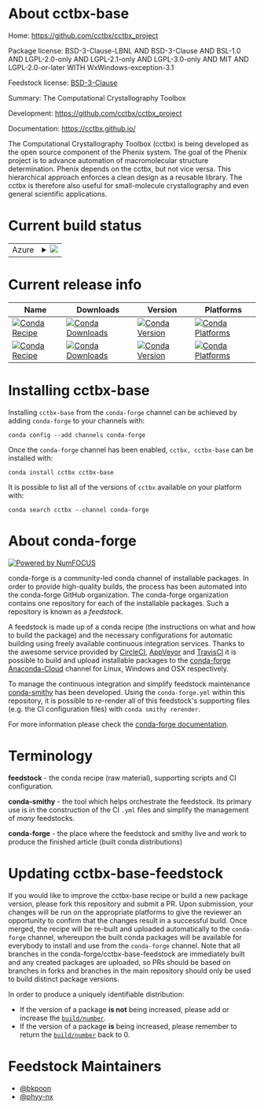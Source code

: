 About cctbx-base
================

Home: https://github.com/cctbx/cctbx_project

Package license: BSD-3-Clause-LBNL AND BSD-3-Clause AND BSL-1.0 AND LGPL-2.0-only AND LGPL-2.1-only AND LGPL-3.0-only AND MIT AND LGPL-2.0-or-later WITH WxWindows-exception-3.1

Feedstock license: [BSD-3-Clause](https://github.com/conda-forge/cctbx-base-feedstock/blob/master/LICENSE.txt)

Summary: The Computational Crystallography Toolbox

Development: https://github.com/cctbx/cctbx_project

Documentation: https://cctbx.github.io/

The Computational Crystallography Toolbox (cctbx) is being developed
as the open source component of the Phenix system. The goal of the
Phenix project is to advance automation of macromolecular structure
determination. Phenix depends on the cctbx, but not vice versa. This
hierarchical approach enforces a clean design as a reusable library.
The cctbx is therefore also useful for small-molecule crystallography
and even general scientific applications.


Current build status
====================


<table>
    
  <tr>
    <td>Azure</td>
    <td>
      <details>
        <summary>
          <a href="https://dev.azure.com/conda-forge/feedstock-builds/_build/latest?definitionId=10784&branchName=master">
            <img src="https://dev.azure.com/conda-forge/feedstock-builds/_apis/build/status/cctbx-base-feedstock?branchName=master">
          </a>
        </summary>
        <table>
          <thead><tr><th>Variant</th><th>Status</th></tr></thead>
          <tbody><tr>
              <td>linux_64_boost1.72.0boost_cpp1.72.0numpy1.16python3.6.____cpython</td>
              <td>
                <a href="https://dev.azure.com/conda-forge/feedstock-builds/_build/latest?definitionId=10784&branchName=master">
                  <img src="https://dev.azure.com/conda-forge/feedstock-builds/_apis/build/status/cctbx-base-feedstock?branchName=master&jobName=linux&configuration=linux_64_boost1.72.0boost_cpp1.72.0numpy1.16python3.6.____cpython" alt="variant">
                </a>
              </td>
            </tr><tr>
              <td>linux_64_boost1.72.0boost_cpp1.72.0numpy1.16python3.7.____cpython</td>
              <td>
                <a href="https://dev.azure.com/conda-forge/feedstock-builds/_build/latest?definitionId=10784&branchName=master">
                  <img src="https://dev.azure.com/conda-forge/feedstock-builds/_apis/build/status/cctbx-base-feedstock?branchName=master&jobName=linux&configuration=linux_64_boost1.72.0boost_cpp1.72.0numpy1.16python3.7.____cpython" alt="variant">
                </a>
              </td>
            </tr><tr>
              <td>linux_64_boost1.72.0boost_cpp1.72.0numpy1.16python3.8.____cpython</td>
              <td>
                <a href="https://dev.azure.com/conda-forge/feedstock-builds/_build/latest?definitionId=10784&branchName=master">
                  <img src="https://dev.azure.com/conda-forge/feedstock-builds/_apis/build/status/cctbx-base-feedstock?branchName=master&jobName=linux&configuration=linux_64_boost1.72.0boost_cpp1.72.0numpy1.16python3.8.____cpython" alt="variant">
                </a>
              </td>
            </tr><tr>
              <td>linux_64_boost1.72.0boost_cpp1.72.0numpy1.19python3.9.____cpython</td>
              <td>
                <a href="https://dev.azure.com/conda-forge/feedstock-builds/_build/latest?definitionId=10784&branchName=master">
                  <img src="https://dev.azure.com/conda-forge/feedstock-builds/_apis/build/status/cctbx-base-feedstock?branchName=master&jobName=linux&configuration=linux_64_boost1.72.0boost_cpp1.72.0numpy1.19python3.9.____cpython" alt="variant">
                </a>
              </td>
            </tr><tr>
              <td>linux_64_boost1.74.0boost_cpp1.74.0numpy1.16python3.6.____cpython</td>
              <td>
                <a href="https://dev.azure.com/conda-forge/feedstock-builds/_build/latest?definitionId=10784&branchName=master">
                  <img src="https://dev.azure.com/conda-forge/feedstock-builds/_apis/build/status/cctbx-base-feedstock?branchName=master&jobName=linux&configuration=linux_64_boost1.74.0boost_cpp1.74.0numpy1.16python3.6.____cpython" alt="variant">
                </a>
              </td>
            </tr><tr>
              <td>linux_64_boost1.74.0boost_cpp1.74.0numpy1.16python3.7.____cpython</td>
              <td>
                <a href="https://dev.azure.com/conda-forge/feedstock-builds/_build/latest?definitionId=10784&branchName=master">
                  <img src="https://dev.azure.com/conda-forge/feedstock-builds/_apis/build/status/cctbx-base-feedstock?branchName=master&jobName=linux&configuration=linux_64_boost1.74.0boost_cpp1.74.0numpy1.16python3.7.____cpython" alt="variant">
                </a>
              </td>
            </tr><tr>
              <td>linux_64_boost1.74.0boost_cpp1.74.0numpy1.16python3.8.____cpython</td>
              <td>
                <a href="https://dev.azure.com/conda-forge/feedstock-builds/_build/latest?definitionId=10784&branchName=master">
                  <img src="https://dev.azure.com/conda-forge/feedstock-builds/_apis/build/status/cctbx-base-feedstock?branchName=master&jobName=linux&configuration=linux_64_boost1.74.0boost_cpp1.74.0numpy1.16python3.8.____cpython" alt="variant">
                </a>
              </td>
            </tr><tr>
              <td>linux_64_boost1.74.0boost_cpp1.74.0numpy1.19python3.9.____cpython</td>
              <td>
                <a href="https://dev.azure.com/conda-forge/feedstock-builds/_build/latest?definitionId=10784&branchName=master">
                  <img src="https://dev.azure.com/conda-forge/feedstock-builds/_apis/build/status/cctbx-base-feedstock?branchName=master&jobName=linux&configuration=linux_64_boost1.74.0boost_cpp1.74.0numpy1.19python3.9.____cpython" alt="variant">
                </a>
              </td>
            </tr><tr>
              <td>osx_64_boost1.72.0boost_cpp1.72.0numpy1.16python3.6.____cpython</td>
              <td>
                <a href="https://dev.azure.com/conda-forge/feedstock-builds/_build/latest?definitionId=10784&branchName=master">
                  <img src="https://dev.azure.com/conda-forge/feedstock-builds/_apis/build/status/cctbx-base-feedstock?branchName=master&jobName=osx&configuration=osx_64_boost1.72.0boost_cpp1.72.0numpy1.16python3.6.____cpython" alt="variant">
                </a>
              </td>
            </tr><tr>
              <td>osx_64_boost1.72.0boost_cpp1.72.0numpy1.16python3.7.____cpython</td>
              <td>
                <a href="https://dev.azure.com/conda-forge/feedstock-builds/_build/latest?definitionId=10784&branchName=master">
                  <img src="https://dev.azure.com/conda-forge/feedstock-builds/_apis/build/status/cctbx-base-feedstock?branchName=master&jobName=osx&configuration=osx_64_boost1.72.0boost_cpp1.72.0numpy1.16python3.7.____cpython" alt="variant">
                </a>
              </td>
            </tr><tr>
              <td>osx_64_boost1.72.0boost_cpp1.72.0numpy1.16python3.8.____cpython</td>
              <td>
                <a href="https://dev.azure.com/conda-forge/feedstock-builds/_build/latest?definitionId=10784&branchName=master">
                  <img src="https://dev.azure.com/conda-forge/feedstock-builds/_apis/build/status/cctbx-base-feedstock?branchName=master&jobName=osx&configuration=osx_64_boost1.72.0boost_cpp1.72.0numpy1.16python3.8.____cpython" alt="variant">
                </a>
              </td>
            </tr><tr>
              <td>osx_64_boost1.72.0boost_cpp1.72.0numpy1.19python3.9.____cpython</td>
              <td>
                <a href="https://dev.azure.com/conda-forge/feedstock-builds/_build/latest?definitionId=10784&branchName=master">
                  <img src="https://dev.azure.com/conda-forge/feedstock-builds/_apis/build/status/cctbx-base-feedstock?branchName=master&jobName=osx&configuration=osx_64_boost1.72.0boost_cpp1.72.0numpy1.19python3.9.____cpython" alt="variant">
                </a>
              </td>
            </tr><tr>
              <td>osx_64_boost1.74.0boost_cpp1.74.0numpy1.16python3.6.____cpython</td>
              <td>
                <a href="https://dev.azure.com/conda-forge/feedstock-builds/_build/latest?definitionId=10784&branchName=master">
                  <img src="https://dev.azure.com/conda-forge/feedstock-builds/_apis/build/status/cctbx-base-feedstock?branchName=master&jobName=osx&configuration=osx_64_boost1.74.0boost_cpp1.74.0numpy1.16python3.6.____cpython" alt="variant">
                </a>
              </td>
            </tr><tr>
              <td>osx_64_boost1.74.0boost_cpp1.74.0numpy1.16python3.7.____cpython</td>
              <td>
                <a href="https://dev.azure.com/conda-forge/feedstock-builds/_build/latest?definitionId=10784&branchName=master">
                  <img src="https://dev.azure.com/conda-forge/feedstock-builds/_apis/build/status/cctbx-base-feedstock?branchName=master&jobName=osx&configuration=osx_64_boost1.74.0boost_cpp1.74.0numpy1.16python3.7.____cpython" alt="variant">
                </a>
              </td>
            </tr><tr>
              <td>osx_64_boost1.74.0boost_cpp1.74.0numpy1.16python3.8.____cpython</td>
              <td>
                <a href="https://dev.azure.com/conda-forge/feedstock-builds/_build/latest?definitionId=10784&branchName=master">
                  <img src="https://dev.azure.com/conda-forge/feedstock-builds/_apis/build/status/cctbx-base-feedstock?branchName=master&jobName=osx&configuration=osx_64_boost1.74.0boost_cpp1.74.0numpy1.16python3.8.____cpython" alt="variant">
                </a>
              </td>
            </tr><tr>
              <td>osx_64_boost1.74.0boost_cpp1.74.0numpy1.19python3.9.____cpython</td>
              <td>
                <a href="https://dev.azure.com/conda-forge/feedstock-builds/_build/latest?definitionId=10784&branchName=master">
                  <img src="https://dev.azure.com/conda-forge/feedstock-builds/_apis/build/status/cctbx-base-feedstock?branchName=master&jobName=osx&configuration=osx_64_boost1.74.0boost_cpp1.74.0numpy1.19python3.9.____cpython" alt="variant">
                </a>
              </td>
            </tr><tr>
              <td>win_64_boost1.72.0boost_cpp1.72.0numpy1.16python3.6.____cpython</td>
              <td>
                <a href="https://dev.azure.com/conda-forge/feedstock-builds/_build/latest?definitionId=10784&branchName=master">
                  <img src="https://dev.azure.com/conda-forge/feedstock-builds/_apis/build/status/cctbx-base-feedstock?branchName=master&jobName=win&configuration=win_64_boost1.72.0boost_cpp1.72.0numpy1.16python3.6.____cpython" alt="variant">
                </a>
              </td>
            </tr><tr>
              <td>win_64_boost1.72.0boost_cpp1.72.0numpy1.16python3.7.____cpython</td>
              <td>
                <a href="https://dev.azure.com/conda-forge/feedstock-builds/_build/latest?definitionId=10784&branchName=master">
                  <img src="https://dev.azure.com/conda-forge/feedstock-builds/_apis/build/status/cctbx-base-feedstock?branchName=master&jobName=win&configuration=win_64_boost1.72.0boost_cpp1.72.0numpy1.16python3.7.____cpython" alt="variant">
                </a>
              </td>
            </tr><tr>
              <td>win_64_boost1.72.0boost_cpp1.72.0numpy1.16python3.8.____cpython</td>
              <td>
                <a href="https://dev.azure.com/conda-forge/feedstock-builds/_build/latest?definitionId=10784&branchName=master">
                  <img src="https://dev.azure.com/conda-forge/feedstock-builds/_apis/build/status/cctbx-base-feedstock?branchName=master&jobName=win&configuration=win_64_boost1.72.0boost_cpp1.72.0numpy1.16python3.8.____cpython" alt="variant">
                </a>
              </td>
            </tr><tr>
              <td>win_64_boost1.72.0boost_cpp1.72.0numpy1.19python3.9.____cpython</td>
              <td>
                <a href="https://dev.azure.com/conda-forge/feedstock-builds/_build/latest?definitionId=10784&branchName=master">
                  <img src="https://dev.azure.com/conda-forge/feedstock-builds/_apis/build/status/cctbx-base-feedstock?branchName=master&jobName=win&configuration=win_64_boost1.72.0boost_cpp1.72.0numpy1.19python3.9.____cpython" alt="variant">
                </a>
              </td>
            </tr><tr>
              <td>win_64_boost1.74.0boost_cpp1.74.0numpy1.16python3.6.____cpython</td>
              <td>
                <a href="https://dev.azure.com/conda-forge/feedstock-builds/_build/latest?definitionId=10784&branchName=master">
                  <img src="https://dev.azure.com/conda-forge/feedstock-builds/_apis/build/status/cctbx-base-feedstock?branchName=master&jobName=win&configuration=win_64_boost1.74.0boost_cpp1.74.0numpy1.16python3.6.____cpython" alt="variant">
                </a>
              </td>
            </tr><tr>
              <td>win_64_boost1.74.0boost_cpp1.74.0numpy1.16python3.7.____cpython</td>
              <td>
                <a href="https://dev.azure.com/conda-forge/feedstock-builds/_build/latest?definitionId=10784&branchName=master">
                  <img src="https://dev.azure.com/conda-forge/feedstock-builds/_apis/build/status/cctbx-base-feedstock?branchName=master&jobName=win&configuration=win_64_boost1.74.0boost_cpp1.74.0numpy1.16python3.7.____cpython" alt="variant">
                </a>
              </td>
            </tr><tr>
              <td>win_64_boost1.74.0boost_cpp1.74.0numpy1.16python3.8.____cpython</td>
              <td>
                <a href="https://dev.azure.com/conda-forge/feedstock-builds/_build/latest?definitionId=10784&branchName=master">
                  <img src="https://dev.azure.com/conda-forge/feedstock-builds/_apis/build/status/cctbx-base-feedstock?branchName=master&jobName=win&configuration=win_64_boost1.74.0boost_cpp1.74.0numpy1.16python3.8.____cpython" alt="variant">
                </a>
              </td>
            </tr><tr>
              <td>win_64_boost1.74.0boost_cpp1.74.0numpy1.19python3.9.____cpython</td>
              <td>
                <a href="https://dev.azure.com/conda-forge/feedstock-builds/_build/latest?definitionId=10784&branchName=master">
                  <img src="https://dev.azure.com/conda-forge/feedstock-builds/_apis/build/status/cctbx-base-feedstock?branchName=master&jobName=win&configuration=win_64_boost1.74.0boost_cpp1.74.0numpy1.19python3.9.____cpython" alt="variant">
                </a>
              </td>
            </tr>
          </tbody>
        </table>
      </details>
    </td>
  </tr>
</table>

Current release info
====================

| Name | Downloads | Version | Platforms |
| --- | --- | --- | --- |
| [![Conda Recipe](https://img.shields.io/badge/recipe-cctbx-green.svg)](https://anaconda.org/conda-forge/cctbx) | [![Conda Downloads](https://img.shields.io/conda/dn/conda-forge/cctbx.svg)](https://anaconda.org/conda-forge/cctbx) | [![Conda Version](https://img.shields.io/conda/vn/conda-forge/cctbx.svg)](https://anaconda.org/conda-forge/cctbx) | [![Conda Platforms](https://img.shields.io/conda/pn/conda-forge/cctbx.svg)](https://anaconda.org/conda-forge/cctbx) |
| [![Conda Recipe](https://img.shields.io/badge/recipe-cctbx--base-green.svg)](https://anaconda.org/conda-forge/cctbx-base) | [![Conda Downloads](https://img.shields.io/conda/dn/conda-forge/cctbx-base.svg)](https://anaconda.org/conda-forge/cctbx-base) | [![Conda Version](https://img.shields.io/conda/vn/conda-forge/cctbx-base.svg)](https://anaconda.org/conda-forge/cctbx-base) | [![Conda Platforms](https://img.shields.io/conda/pn/conda-forge/cctbx-base.svg)](https://anaconda.org/conda-forge/cctbx-base) |

Installing cctbx-base
=====================

Installing `cctbx-base` from the `conda-forge` channel can be achieved by adding `conda-forge` to your channels with:

```
conda config --add channels conda-forge
```

Once the `conda-forge` channel has been enabled, `cctbx, cctbx-base` can be installed with:

```
conda install cctbx cctbx-base
```

It is possible to list all of the versions of `cctbx` available on your platform with:

```
conda search cctbx --channel conda-forge
```


About conda-forge
=================

[![Powered by NumFOCUS](https://img.shields.io/badge/powered%20by-NumFOCUS-orange.svg?style=flat&colorA=E1523D&colorB=007D8A)](http://numfocus.org)

conda-forge is a community-led conda channel of installable packages.
In order to provide high-quality builds, the process has been automated into the
conda-forge GitHub organization. The conda-forge organization contains one repository
for each of the installable packages. Such a repository is known as a *feedstock*.

A feedstock is made up of a conda recipe (the instructions on what and how to build
the package) and the necessary configurations for automatic building using freely
available continuous integration services. Thanks to the awesome service provided by
[CircleCI](https://circleci.com/), [AppVeyor](https://www.appveyor.com/)
and [TravisCI](https://travis-ci.com/) it is possible to build and upload installable
packages to the [conda-forge](https://anaconda.org/conda-forge)
[Anaconda-Cloud](https://anaconda.org/) channel for Linux, Windows and OSX respectively.

To manage the continuous integration and simplify feedstock maintenance
[conda-smithy](https://github.com/conda-forge/conda-smithy) has been developed.
Using the ``conda-forge.yml`` within this repository, it is possible to re-render all of
this feedstock's supporting files (e.g. the CI configuration files) with ``conda smithy rerender``.

For more information please check the [conda-forge documentation](https://conda-forge.org/docs/).

Terminology
===========

**feedstock** - the conda recipe (raw material), supporting scripts and CI configuration.

**conda-smithy** - the tool which helps orchestrate the feedstock.
                   Its primary use is in the construction of the CI ``.yml`` files
                   and simplify the management of *many* feedstocks.

**conda-forge** - the place where the feedstock and smithy live and work to
                  produce the finished article (built conda distributions)


Updating cctbx-base-feedstock
=============================

If you would like to improve the cctbx-base recipe or build a new
package version, please fork this repository and submit a PR. Upon submission,
your changes will be run on the appropriate platforms to give the reviewer an
opportunity to confirm that the changes result in a successful build. Once
merged, the recipe will be re-built and uploaded automatically to the
`conda-forge` channel, whereupon the built conda packages will be available for
everybody to install and use from the `conda-forge` channel.
Note that all branches in the conda-forge/cctbx-base-feedstock are
immediately built and any created packages are uploaded, so PRs should be based
on branches in forks and branches in the main repository should only be used to
build distinct package versions.

In order to produce a uniquely identifiable distribution:
 * If the version of a package **is not** being increased, please add or increase
   the [``build/number``](https://conda.io/docs/user-guide/tasks/build-packages/define-metadata.html#build-number-and-string).
 * If the version of a package **is** being increased, please remember to return
   the [``build/number``](https://conda.io/docs/user-guide/tasks/build-packages/define-metadata.html#build-number-and-string)
   back to 0.

Feedstock Maintainers
=====================

* [@bkpoon](https://github.com/bkpoon/)
* [@phyy-nx](https://github.com/phyy-nx/)

